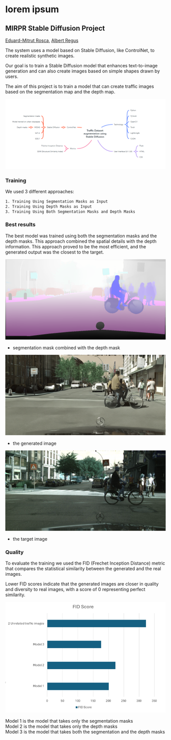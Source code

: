 # lorem ipsum

## MIRPR Stable Diffusion Project

[Eduard-Mitrut Rosca](https://github.com/RoscaMitrut), [Albert Regus](https://github.com/RegusAl)

The system uses a model based on Stable Diffusion, like ControlNet, to create realistic synthetic images.

Our goal is to train a Stable Diffusion model that enhances text-to-image generation and can also create images based on simple shapes drawn by users.

The aim of this project is to train a model that can create traffic images based on the segmentation map and the depth map.

![mindmap](pics/mind_map.png)


### Training

We used 3 different approaches:

    1. Training Using Segmentation Masks as Input
    2. Training Using Depth Masks as Input
    3. Training Using Both Segmentation Masks and Depth Masks


### Best results

The best model was trained using both the segmentation masks and the depth masks. This approach combined the spatial details with the depth information. This approach proved to be the most efficient, and the generated output was the closest to the target.


![segmentation mask combined with depth mask](pics/best/before_output.png)
- segmentation mask combined with the depth mask

![generated](pics/best/output.png) 
- the generated image  

![target](pics/best/target.png)
- the target image

### Quality

To evaluate the training we used the FID (Frechet Inception Distance) metric that compares the statistical similarity between the generated and the real images.

Lower FID scores indicate that the generated images are closer in quality and diversity to real images, with a score of 0 representing perfect similarity.

![fid](docs/raport/fid.png)

Model 1 is the model that takes only the segmentation masks <br>
Model 2 is the model that takes only the depth masks <br>
Model 3 is the model that takes both the segmentation and the depth masks <br>
